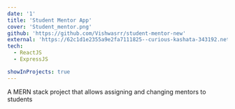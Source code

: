 ```yaml
---
date: '1'
title: 'Student Mentor App'
cover: 'Student_mentor.png'
github: 'https://github.com/Vishwasrr/student-mentor-new'
external: 'https://62c1d1e2355a9e2fa7111825--curious-kashata-343192.netlify.app/'
tech:
  - ReactJS
  - ExpressJS

showInProjects: true
---
```


A MERN stack project that allows assigning and 
changing mentors to students